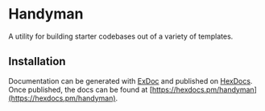# Handyman

A utility for building starter codebases out of a variety of templates.

## Installation

Documentation can be generated with [ExDoc](https://github.com/elixir-lang/ex_doc)
and published on [HexDocs](https://hexdocs.pm). Once published, the docs can
be found at [https://hexdocs.pm/handyman](https://hexdocs.pm/handyman).
